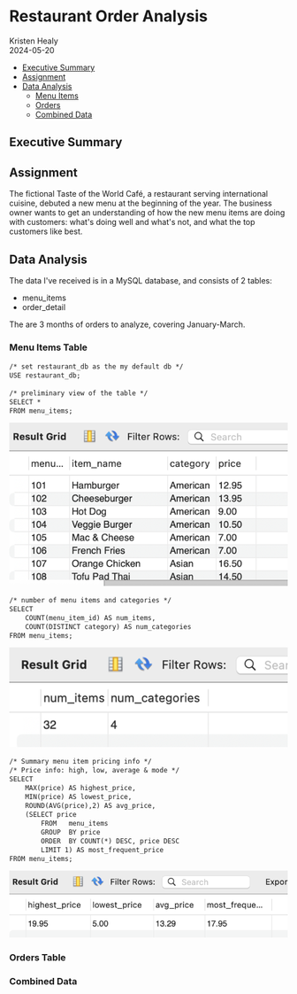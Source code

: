 Restaurant Order Analysis
=========================
Kristen Healy  
2024-05-20

- [Executive Summary](#executive-summary)
- [Assignment](#assignment)
- [Data Analysis](#data-analysis)
  - [Menu Items](#duration)
  - [Orders](#ride-counts)
  - [Combined Data](#bike-types)
 
## Executive Summary


## Assignment
The fictional Taste of the World Café, a restaurant serving international cuisine, debuted a new menu at the beginning of the year. The business owner wants to get an understanding of how the new menu items are doing with customers: what's doing well and what's not, and what the top customers like best.

## Data Analysis
The data I've received is in a MySQL database, and consists of 2 tables:
- menu_items
- order_detail

The are 3 months of orders to analyze, covering January-March.

### Menu Items Table
```
/* set restaurant_db as the my default db */
USE restaurant_db;

/* preliminary view of the table */
SELECT *
FROM menu_items;
```
![menu_items table](images/menu_items.png)

```
/* number of menu items and categories */
SELECT
	COUNT(menu_item_id) AS num_items,
    COUNT(DISTINCT category) AS num_categories
FROM menu_items;
```
![number of items and categories](images/itemCatCount.png)
```
/* Summary menu item pricing info */
/* Price info: high, low, average & mode */
SELECT
	MAX(price) AS highest_price,
    MIN(price) AS lowest_price,
    ROUND(AVG(price),2) AS avg_price,
    (SELECT price
		FROM   menu_items
		GROUP  BY price
		ORDER  BY COUNT(*) DESC, price DESC
		LIMIT 1) AS most_frequent_price
FROM menu_items;
```
![pricing info](images/pricingInfo.png)
### Orders Table
### Combined Data
